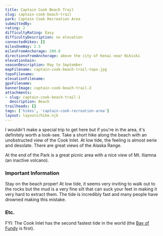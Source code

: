 ```yaml
---
title: Captain Cook Beach Trail
slug: captain-cook-beach-trail
park: Captain Cook Recreation Area
submittedBy: 
rating: 2
difficultyRating: Easy
difficultyDescription: no elevation
connectedHikes: []
milesOneWay: 2.5
milesFromAnchorage: 200.0
directionsFromAnchorage: above the city of Kenai near Nikiski
elevationGain: 
seasonDescription: May to September
mapFilename: captain-cook-beach-trail-topo.jpg
topoFilename: 
elevationFilename: 
gpxFilename: 
bannerImage: captain-cook-beach-trail-2
attachments:
- slug: captain-cook-beach-trail-1
  description: Beach
trailheads: []
tags: ['hikes', 'captain-cook-recreation-area']
layout: layouts/hike.njk
---
```

I wouldn't make a special trip to get here but if you're in the area, it's definitely worth a look-see. Take a short hike along the beach with an unobstructed view of the Cook Inlet. At low tide, the feeling is almost eerie and desolate. There are great views of the Alaska Range.

At the end of the Park is a great picnic area with a nice view of Mt. Iliamna (an inactive volcano).

### Important Information

Stay on the beach proper! At low tide, it seems very inviting to walk out to the rocks but the mud is a very fine silt that can suck your feet in making it very hard to extract them. The tide is incredibly fast and many people have drowned making this mistake.

### Etc.

FYI: The Cook Inlet has the second fastest tide in the world (the [Bay of Fundy](http://en.wikipedia.org/wiki/Bay_of_fundy) is first).